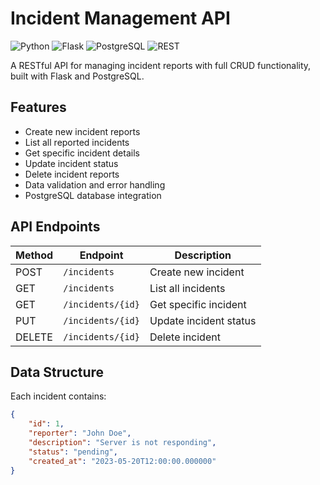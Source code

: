 # Incident Management API

![Python](https://img.shields.io/badge/python-3.7%2B-blue)
![Flask](https://img.shields.io/badge/flask-2.0.1-green)
![PostgreSQL](https://img.shields.io/badge/postgresql-10%2B-blueviolet)
![REST](https://img.shields.io/badge/API-REST-brightgreen)

A RESTful API for managing incident reports with full CRUD functionality, built with Flask and PostgreSQL.

## Features

- Create new incident reports
- List all reported incidents
- Get specific incident details
- Update incident status
- Delete incident reports
- Data validation and error handling
- PostgreSQL database integration

## API Endpoints

| Method | Endpoint           | Description                     |
|--------|-------------------|---------------------------------|
| POST   | `/incidents`      | Create new incident             |
| GET    | `/incidents`      | List all incidents              |
| GET    | `/incidents/{id}` | Get specific incident           |
| PUT    | `/incidents/{id}` | Update incident status          |
| DELETE | `/incidents/{id}` | Delete incident                 |

## Data Structure

Each incident contains:
```json
{
    "id": 1,
    "reporter": "John Doe",
    "description": "Server is not responding",
    "status": "pending",
    "created_at": "2023-05-20T12:00:00.000000"
}